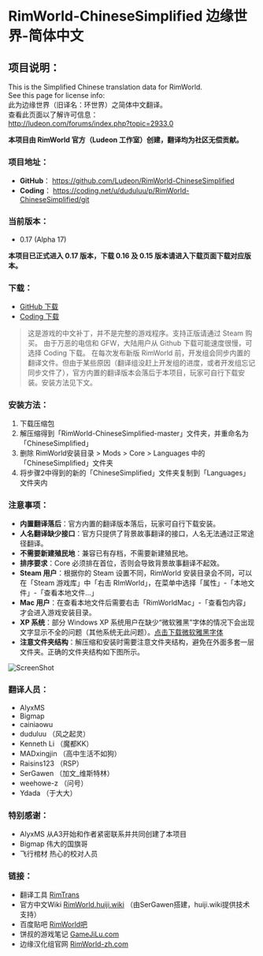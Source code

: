
# RimWorld-ChineseSimplified 边缘世界-简体中文

## 项目说明：

This is the Simplified Chinese translation data for RimWorld.  
See this page for license info:  
此为边缘世界（旧译名：环世界）之简体中文翻译。  
查看此页面以了解许可信息：  
http://ludeon.com/forums/index.php?topic=2933.0

**本项目由 RimWorld 官方（Ludeon 工作室）创建，翻译均为社区无偿贡献。**


### 项目地址：

* **GitHub**： https://github.com/Ludeon/RimWorld-ChineseSimplified
* **Coding**： https://coding.net/u/duduluu/p/RimWorld-ChineseSimplified/git


### 当前版本：

* 0.17 (Alpha 17)

**本项目已正式进入 0.17 版本，下载 0.16 及 0.15 版本请进入下载页面下载对应版本。**


### 下载：

* [GitHub 下载](https://github.com/Ludeon/RimWorld-ChineseSimplified/releases)
* [Coding 下载](https://coding.net/u/duduluu/p/RimWorld-ChineseSimplified/git/tags)

> 这是游戏的中文补丁，并不是完整的游戏程序。支持正版请通过 Steam 购买。
> 由于万恶的电信和 GFW，大陆用户从 Github 下载可能速度很慢，可选择 Coding 下载。
> 在每次发布新版 RimWorld 前，开发组会同步内置的翻译文件。但由于某些原因（翻译组没赶上开发组的进度，或者开发组忘记同步文件了），官方内置的翻译版本会落后于本项目，玩家可自行下载安装。安装方法见下文。


### 安装方法：

1. 下载压缩包
2. 解压缩得到「RimWorld-ChineseSimplified-master」文件夹，并重命名为「ChineseSimplified」
3. 删除 RimWorld安装目录 > Mods > Core > Languages 中的「ChineseSimplified」文件夹
4. 将步骤2中得到的新的「ChineseSimplified」文件夹复制到「Languages」文件夹内


### 注意事项：

* **内置翻译落后**：官方内置的翻译版本落后，玩家可自行下载安装。
* **人名翻译缺少接口**：官方只提供了背景故事翻译的接口，人名无法通过正常途径翻译。
* **不需要新建殖民地**：兼容已有存档，不需要新建殖民地。
* **排序要求**：Core 必须排在首位，否则会导致背景故事翻译不起效。
* **Steam 用户**：根据你的 Steam 设置不同，RimWorld 安装目录会不同，可以在「Steam 游戏库」中「右击 RImWorld」，在菜单中选择「属性」-「本地文件」-「查看本地文件...」
* **Mac 用户**：在查看本地文件后需要右击「RimWorldMac」-「查看包内容」才会进入游戏安装目录。
* **XP 系统**：部分 Windows XP 系统用户在缺少“微软雅黑”字体的情况下会出现文字显示不全的问题（其他系统无此问题）。[点击下载微软雅黑字体](http://pan.baidu.com/s/1gf41ZaV)
* **注意文件夹结构**：解压缩和安装时需要注意文件夹结构，避免在外面多套一层文件夹。正确的文件夹结构如下图所示。

![ScreenShot](http://ww2.sinaimg.cn/large/a15b4afegy1fdup08nszpj20ov05dq3o)


### 翻译人员：

* AlyxMS
* Bigmap
* cainiaowu
* duduluu （风之起灵）
* Kenneth Li （魔都KK）
* MADxingjin （高中生活不如狗）
* Raisins123 （RSP）
* SerGawen （加文_维斯特林）
* weehowe-z （问号）
* Ydada （于大大）


### 特别感谢：

* AlyxMS 从A3开始和作者紧密联系并共同创建了本项目
* Bigmap 伟大的国旗哥
* 飞行棺材 热心的校对人员


### 链接：

* 翻译工具 [RimTrans](https://github.com/duduluu/RimTrans)
* 官方中文Wiki [RimWorld.huiji.wiki](http://rimworld.huiji.wiki/) （由SerGawen搭建，huiji.wiki提供技术支持）
* 百度贴吧 [RimWorld吧](http://tieba.baidu.com/f?kw=rimworld)
* 饼叔的游戏笔记 [GameJiLu.com](http://www.gamejilu.com/category/project/rimworld/)
* 边缘汉化组官网 [RimWorld-zh.com](http://rimworld-zh.com/)

